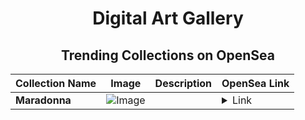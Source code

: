 <div align="center">

# Digital Art Gallery

## Trending Collections on OpenSea

| Collection Name                       | Image                                                                                     | Description                       | OpenSea Link                                                                                          |
|---------------------------------------|-------------------------------------------------------------------------------------------|-----------------------------------|--------------------------------------------------------------------------------------------------------|
| **Maradonna** | ![Image](https://i.seadn.io/s/raw/files/1f5c8385bd4c0f7494840df900d4178d.jpg?w=500&auto=format?w=200&auto=format) |  | <details><summary>Link</summary>[Maradonna](https://opensea.io/collection/maradonna-3)</details> |

</div>